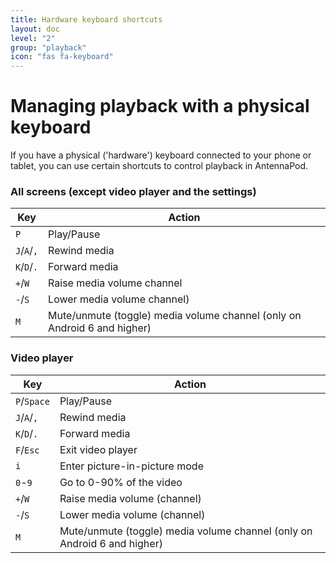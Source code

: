```yaml
---
title: Hardware keyboard shortcuts
layout: doc
level: "2"
group: "playback"
icon: "fas fa-keyboard"
---
```


# Managing playback with a physical keyboard

If you have a physical ('hardware') keyboard connected to your phone or tablet, you can use certain shortcuts to control playback in AntennaPod.

### All screens (except video player and the settings)
| Key | Action |
| -- | -- |
|`P` | Play/Pause|
| `J`/`A`/`,` | Rewind media |
| `K`/`D`/`.` | Forward media |
| `+`/`W` | Raise media volume channel |
| `-`/`S` | Lower media volume channel) |
| `M` | Mute/unmute (toggle) media volume channel (only on Android 6 and higher) |

### Video player
| Key | Action |
| -- | -- |
| `P`/`Space` | Play/Pause |
| `J`/`A`/`,` | Rewind media |
| `K`/`D`/`.` | Forward media |
| `F`/`Esc` | Exit video player |
| `i` | Enter picture-in-picture mode |
| `0`-`9` | Go to 0-90% of the video |
| `+`/`W` | Raise media volume (channel) |
| `-`/`S` | Lower media volume (channel) |
| `M` | Mute/unmute (toggle) media volume channel (only on Android 6 and higher) |
